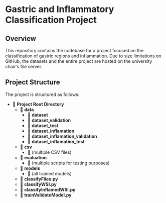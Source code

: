 # Gastric and Inflammatory Classification Project

## Overview
This repository contains the codebase for a project focused on the classification of gastric regions and inflammation. Due to size limitations on GitHub, the datasets and the entire project are hosted on the university chair's file server.

## Project Structure
The project is structured as follows:
- 📁 **Project Root Directory**
    - 📁 **data**
        - 📁 **dataset**
        - 📁 **dataset_validation**
        - 📁 **dataset_test**
        - 📁 **dataset_inflamation**
        - 📁 **dataset_inflamation_validation**
        - 📁 **dataset_inflamation_test**
    - 📁 **csv**
        - 📄 (multiple CSV files)
    - 📁 **evaluation**
        - 📄 (multiple scripts for testing purposes)
    - 📁 **models**
        - 📄 (all trained models)
    - 📄 **classifyFiles.py**
    - 📄 **classifyWSI.py**
    - 📄 **classifyInflamedWSI.py**
    - 📄 **trainValidateModel.py**

